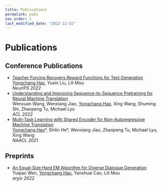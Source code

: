 ```yaml
---
title: Publications
permalink: pubs
nav_order: 1
last_modified_date: "2022-12-31"
---
```


# Publications 

## Conference Publications

- [Teacher Forcing Recovers Reward Functions for Text Generation](https://arxiv.org/abs/2210.08708) \
  <span style="text-decoration: underline">Yongchang Hao</span>, Yuxin Liu, Lili Mou \
  *NeurIPS 2022*
- [Understanding and Improving Sequence-to-Sequence Pretraining for Neural Machine Translation](https://arxiv.org/abs/2203.08442 ) \
  Wenxuan Wang, Wenxiang Jiao, <span style="text-decoration: underline">Yongchang Hao</span>, Xing Wang, Shuming Shi, Zhaopeng Tu, Michael Lyu \
  *ACL 2022*
- [Multi-Task Learning with Shared Encoder for Non-Autoregressive Machine Translation](https://arxiv.org/abs/2010.12868) \
  <span style="text-decoration: underline">Yongchang Hao</span>\*, Shilin He\*, Wenxiang Jiao, Zhaopeng Tu, Michael Lyu, Xing Wang \
  *NAACL 2021*

## Preprints

- [An Equal-Size Hard EM Algorithm for Diverse Dialogue Generation](https://arxiv.org/abs/2209.14627) \
  Yuqiao Wen, <span style="text-decoration: underline">Yongchang Hao</span>, Yanshuai Cao, Lili Mou \
  *ar$\chi$iv 2022*